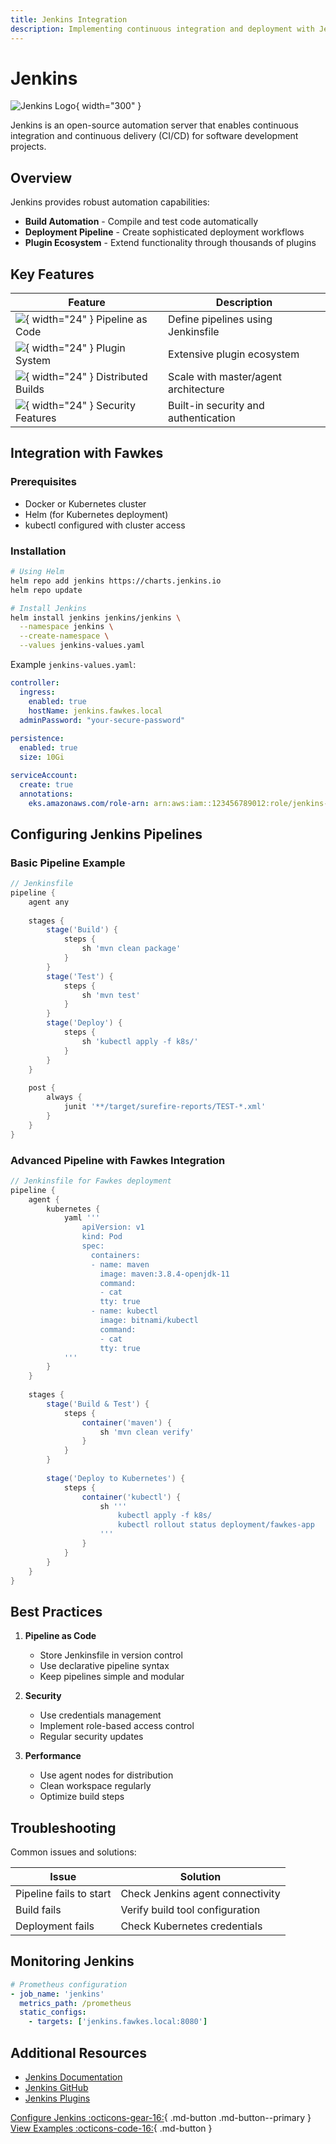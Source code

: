 ```yaml
---
title: Jenkins Integration
description: Implementing continuous integration and deployment with Jenkins in Fawkes
---
```


# Jenkins

![Jenkins Logo](../assets/images/tools/jenkins.png){ width="300" }

Jenkins is an open-source automation server that enables continuous integration and continuous delivery (CI/CD) for software development projects.

## Overview

Jenkins provides robust automation capabilities:
- **Build Automation** - Compile and test code automatically
- **Deployment Pipeline** - Create sophisticated deployment workflows
- **Plugin Ecosystem** - Extend functionality through thousands of plugins

## Key Features

| Feature | Description |
|---------|-------------|
| ![](../assets/images/icons/pipeline.png){ width="24" } Pipeline as Code | Define pipelines using Jenkinsfile |
| ![](../assets/images/icons/plugins.png){ width="24" } Plugin System | Extensive plugin ecosystem |
| ![](../assets/images/icons/distributed.png){ width="24" } Distributed Builds | Scale with master/agent architecture |
| ![](../assets/images/icons/security.png){ width="24" } Security Features | Built-in security and authentication |

## Integration with Fawkes

### Prerequisites
- Docker or Kubernetes cluster
- Helm (for Kubernetes deployment)
- kubectl configured with cluster access

### Installation

```bash
# Using Helm
helm repo add jenkins https://charts.jenkins.io
helm repo update

# Install Jenkins
helm install jenkins jenkins/jenkins \
  --namespace jenkins \
  --create-namespace \
  --values jenkins-values.yaml
```

Example `jenkins-values.yaml`:
```yaml
controller:
  ingress:
    enabled: true
    hostName: jenkins.fawkes.local
  adminPassword: "your-secure-password"
  
persistence:
  enabled: true
  size: 10Gi

serviceAccount:
  create: true
  annotations:
    eks.amazonaws.com/role-arn: arn:aws:iam::123456789012:role/jenkins-role
```

## Configuring Jenkins Pipelines

### Basic Pipeline Example

```groovy
// Jenkinsfile
pipeline {
    agent any
    
    stages {
        stage('Build') {
            steps {
                sh 'mvn clean package'
            }
        }
        stage('Test') {
            steps {
                sh 'mvn test'
            }
        }
        stage('Deploy') {
            steps {
                sh 'kubectl apply -f k8s/'
            }
        }
    }
    
    post {
        always {
            junit '**/target/surefire-reports/TEST-*.xml'
        }
    }
}
```

### Advanced Pipeline with Fawkes Integration

```groovy
// Jenkinsfile for Fawkes deployment
pipeline {
    agent {
        kubernetes {
            yaml '''
                apiVersion: v1
                kind: Pod
                spec:
                  containers:
                  - name: maven
                    image: maven:3.8.4-openjdk-11
                    command:
                    - cat
                    tty: true
                  - name: kubectl
                    image: bitnami/kubectl
                    command:
                    - cat
                    tty: true
            '''
        }
    }
    
    stages {
        stage('Build & Test') {
            steps {
                container('maven') {
                    sh 'mvn clean verify'
                }
            }
        }
        
        stage('Deploy to Kubernetes') {
            steps {
                container('kubectl') {
                    sh '''
                        kubectl apply -f k8s/
                        kubectl rollout status deployment/fawkes-app
                    '''
                }
            }
        }
    }
}
```

## Best Practices

1. **Pipeline as Code**
   - Store Jenkinsfile in version control
   - Use declarative pipeline syntax
   - Keep pipelines simple and modular

2. **Security**
   - Use credentials management
   - Implement role-based access control
   - Regular security updates

3. **Performance**
   - Use agent nodes for distribution
   - Clean workspace regularly
   - Optimize build steps

## Troubleshooting

Common issues and solutions:

| Issue | Solution |
|-------|----------|
| Pipeline fails to start | Check Jenkins agent connectivity |
| Build fails | Verify build tool configuration |
| Deployment fails | Check Kubernetes credentials |

## Monitoring Jenkins

```yaml
# Prometheus configuration
- job_name: 'jenkins'
  metrics_path: /prometheus
  static_configs:
    - targets: ['jenkins.fawkes.local:8080']
```

## Additional Resources

- [Jenkins Documentation](https://www.jenkins.io/doc/)
- [Jenkins GitHub](https://github.com/jenkinsci/jenkins)
- [Jenkins Plugins](https://plugins.jenkins.io/)

[Configure Jenkins :octicons-gear-16:](../configuration.md#jenkins){ .md-button .md-button--primary }
[View Examples :octicons-code-16:](../examples/jenkins.md){ .md-button }